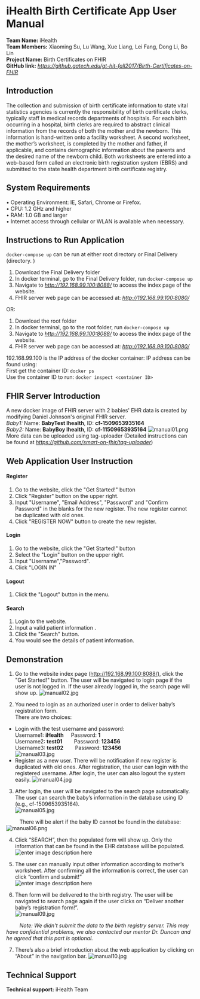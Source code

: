 **iHealth Birth Certificate App User Manual**
=========================================

**Team Name:** iHealth  
**Team Members:** Xiaoming Su, Lu Wang, Xue Liang, Lei Fang, Dong Li, Bo Lin  
**Project Name:** Birth Certificates on FHIR  
**GitHub link:** *https://github.gatech.edu/gt-hit-fall2017/Birth-Certificates-on-FHIR*

## Introduction
The collection and submission of birth certificate information to state vital statistics agencies is currently the responsibility of birth certificate clerks, typically staff in medical records departments of hospitals. For each birth occurring in a hospital, birth clerks are required to abstract clinical information from the records of both the mother and the newborn. This information is hand-written onto a facility worksheet. A second worksheet, the mother’s worksheet, is completed by the mother and father, if applicable, and contains demographic information about the parents and the desired name of the newborn child. Both worksheets are entered into a web-based form called an electronic birth registration system (EBRS) and submitted to the state health department birth certificate registry.    
## System Requirements
• Operating Environment: IE, Safari, Chrome or Firefox.  
• CPU: 1.2 GHz and higher  
• RAM: 1.0 GB and larger  
• Internet access through cellular or WLAN is available when necessary.  
## Instructions to Run Application
```docker-compose up``` can be run at either root directory or Final Delivery (directory. )
1. Download the Final Delivery folder
2. In docker terminal, go to the Final Delivery folder, run ```docker-compose up```
3. Navigate to *http://192.168.99.100:8088/* to access the index page of the website.
4. FHIR server web page can be accessed at: *http://192.168.99.100:8080/*

OR:
1. Download the root folder
2. In docker terminal, go to the root folder, run ```docker-compose up```
3. Navigate to *http://192.168.99.100:8088/* to access the index page of the website.
4. FHIR server web page can be accessed at: *http://192.168.99.100:8080/*

192.168.99.100 is the IP address of the docker container: IP address can be found using:   
First get the container ID:  ```docker ps```     
Use the container ID to run:  ```docker inspect <container ID>```      
## FHIR Server Introduction
A new docker image of FHIR server with 2 babies' EHR data is created by modifying Daniel Johnson's original FHIR server.   
*Baby1:* Name: **BabyTest Ihealth**, ID: **cf-1509653935164**  
*Baby2:* Name: **BabyBoy Ihealth**, ID: **cf-11509653935164**
![](https://lh3.googleusercontent.com/-7Kpq6U3ljI0/WhkR7Pwk8EI/AAAAAAAAAK0/Qj0R-Q998GkuPye3uK6CWFKYeFSuKdSzACLcBGAs/s0/manual01.png "manual01.png")     
More data can be uploaded using tag-uploader	(Detailed instructions	can be found at	*https://github.com/smart-on-fhir/tag-uploader*)     

## Web Application User Instruction
#### Register

1. Go to the website, click the "Get Started!" button
2. Click "Register" button on the upper right.
3. Input "Username", "Email Address", "Password" and "Confirm Password" in the blanks for the new register. The new register cannot be duplicated with old ones. 
4. Click "REGISTER NOW" button to create the new register.



#### Login

1. Go to the website, click the "Get Started!" button
2. Select the "Login" button on the upper right.
3. Input "Username","Password".
4. Click "LOGIN IN"

#### Logout

1. Click the "Logout" button in the menu.


#### Search

1. Login to the website.
2. Input a valid patient information .
3. Click the "Search" button.
4. You would see the details of patient information.

## Demonstration
1. Go to the website index page (http://192.168.99.100:8088/), click the "Get Started!" button. The user will be navigated to login page if the user is not logged in. If the user already logged in, the search page will show up.
![](https://lh3.googleusercontent.com/-wRBPqYDaMMY/WhkSF5yj6qI/AAAAAAAAAK8/rnWkkDdSHrEg-T4dbZTlrHbsvYq5OySCwCLcBGAs/s0/manual02.jpg "manual02.jpg")
 
2. You need to login as an authorized user in order to deliver baby’s registration form.  
There are two choices:  
* Login with the test username and password:  
    Username1: **iHealth**   &nbsp; &nbsp; Password: **1**  
    Username2: **test01**     &nbsp; &nbsp; &nbsp;&nbsp; Password: **123456**    
    Username3: **test02**    &nbsp; &nbsp; &nbsp; &nbsp;Password: **123456**   
![](https://lh3.googleusercontent.com/-8M0_lrj51u4/WhkSMhDrnoI/AAAAAAAAALE/XP_XQIabYFIkM1SvBn5dkRXTLvSqBgSQwCLcBGAs/s0/manual03.jpg "manual03.jpg")
* Register as a new user. There will be notification if new register is duplicated with old ones. After registration, the user can login with the registered username.  After login, the user can also logout the system easily. 
![](https://lh3.googleusercontent.com/-wsE7B1tu8K4/WhkSTkR1sxI/AAAAAAAAALM/KeJ7Z0hVoJExjiO8lGuOsnvIewmlBV2HACLcBGAs/s0/manual04.jpg "manual04.jpg")
 
3. After login, the user will be navigated to the search page automatically. The user can search the baby’s information in the database using ID (e.g., cf-1509653935164).           
![](https://lh3.googleusercontent.com/-k9B-Rlnuprs/WhkSioX21oI/AAAAAAAAALg/j1vlQXFOEIUp8-oHIPnV7wiJlAxRo-4UQCLcBGAs/s0/manual05.jpg "manual05.jpg")
 
 &nbsp; &nbsp; &nbsp; &nbsp; &nbsp;There will be alert if the baby ID cannot be found in the database:
    ![](https://lh3.googleusercontent.com/-ZPXq_jPkwNg/WhkSae9SRwI/AAAAAAAAALY/2p9R5VK_m0gfiKgm_gSNuFE4RSkYTrGdwCLcBGAs/s0/manual06.png "manual06.png")
 
4. Click “SEARCH”, then the populated form will show up. Only the information that can be found in the EHR database will be populated.
![enter image description here](https://lh3.googleusercontent.com/-m0T46ZEWw0w/WhkdldQaSVI/AAAAAAAAANw/msWgbMV_0OQ6usDcM1uijzu4lZCVpGLqACLcBGAs/s0/manual07.png "manual07.png")
 
5. The user can manually input other information according to mother’s worksheet. After confirming all the information is correct, the user can click “confirm and submit!”  
![enter image description here](https://lh3.googleusercontent.com/-28w1DU7QVgE/WhkdgZOltiI/AAAAAAAAANo/N9RfeXTY2l4dghTd27Bdt_It0Iz7Ix-UACLcBGAs/s0/manual08.png "manual08.png")
 
6. Then form will be delivered to the birth registry. The user will be navigated to search page again if the user clicks on “Deliver another baby’s registration form!”.  
![](https://lh3.googleusercontent.com/-cd8peXQXLw0/WhkS6OfuHjI/AAAAAAAAAMA/7vfWz-XVSWQ92ODBmBezh34FcXUiRiLPACLcBGAs/s0/manual09.jpg "manual09.jpg")
 
&nbsp; &nbsp;&nbsp; &nbsp;&nbsp; &nbsp;*Note: We didn't submit the data to the birth registry server. This may have confidential problems, we also contacted our mentor Dr. Duncan and he agreed that this part is optional.*

7. There’s also a brief introduction about the web application by clicking on “About” in the navigation bar.
![](https://lh3.googleusercontent.com/-jn0jjxJPPkk/WhkdWqRabWI/AAAAAAAAANg/6UlJpQw43VkTTftTtox-8pW9iumRYs09wCLcBGAs/s0/manual10.jpg "manual10.jpg")
 
## Technical Support
**Technical support:** iHealth Team

